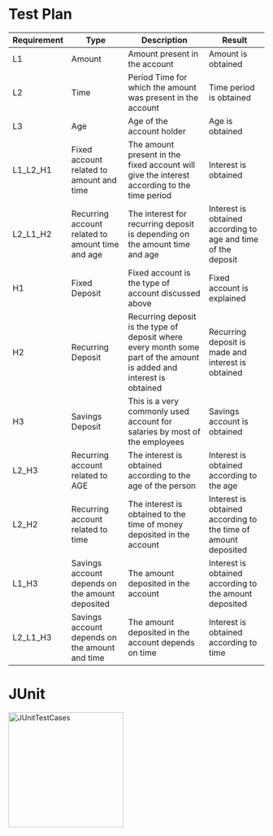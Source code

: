 # Test Plan

|Requirement|	Type|	Description	|Result|
|------------|-----|-------------|------|
|L1|	Amount	|Amount present in the account|	Amount is obtained|
|L2|	Time |Period	Time for which the amount was present in the account| 	Time period is obtained|
|L3	|Age	|Age of the account holder|	Age is obtained|
|L1_L2_H1|	Fixed account related to amount and time	|The amount present in the fixed account will give the interest according to the time period	|Interest is obtained|
|L2_L1_H2|	Recurring account related to amount  time and age	|The interest  for recurring deposit is depending on the amount time and age	|Interest is obtained according to age and time of the deposit|
|H1|	Fixed Deposit	|Fixed account is the type of account discussed above	|Fixed account is explained|
|H2|	Recurring Deposit|	Recurring deposit is the type of deposit where every month some part of the amount is added and interest is obtained	|Recurring deposit is made and interest  is obtained|
|H3|	Savings Deposit	|This is a very commonly used account for salaries by most of the employees	|Savings account is obtained|
|L2_H3|	Recurring account related to AGE	|The interest is obtained according to the age of the person	|Interest is obtained according to the age|
|L2_H2	|Recurring account related to time  |	The interest is obtained to the time of money  deposited in the account|	Interest is obtained according to the time of amount deposited|
|L1_H3|	Savings account depends on the amount deposited	|The amount deposited in the account |	Interest is obtained according to the amount deposited|
|L2_L1_H3|	Savings account depends on the amount and time	|The amount deposited in the account depends on time	|Interest is obtained according to time|

# JUnit

<img width="226" alt="JUnitTestCases" src="https://user-images.githubusercontent.com/71537287/98706008-543fad00-23a4-11eb-901d-243ee61cb4f9.PNG">


